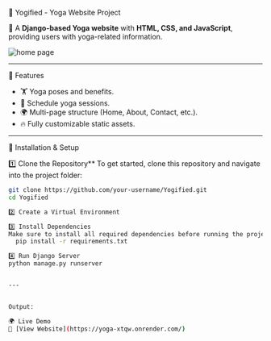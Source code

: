 🧘 Yogified - Yoga Website Project

🚀 A **Django-based Yoga website** with **HTML, CSS, and JavaScript**, providing users with yoga-related information.

![home page](https://github.com/user-attachments/assets/e198f90b-d1c5-4bff-a54d-d152f88492ac)

---

🌟 Features
- 🏋️ Yoga poses and benefits.
- 📅 Schedule yoga sessions.
- 🌍 Multi-page structure (Home, About, Contact, etc.).
- 🔥 Fully customizable static assets.

---

🔧 Installation & Setup

1️⃣ Clone the Repository**
To get started, clone this repository and navigate into the project folder:
```sh
git clone https://github.com/your-username/Yogified.git
cd Yogified

2️⃣ Create a Virtual Environment

3️⃣ Install Dependencies
Make sure to install all required dependencies before running the project:
  pip install -r requirements.txt

4️⃣ Run Django Server
python manage.py runserver


---


Output:

🌍 Live Demo
🔗 [View Website](https://yoga-xtqw.onrender.com/)








